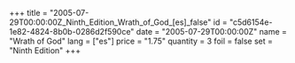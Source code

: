 +++
title = "2005-07-29T00:00:00Z_Ninth_Edition_Wrath_of_God_[es]_false"
id = "c5d6154e-1e82-4824-8b0b-0286d2f590ce"
date = "2005-07-29T00:00:00Z"
name = "Wrath of God"
lang = ["es"]
price = "1.75"
quantity = 3
foil = false
set = "Ninth Edition"
+++
